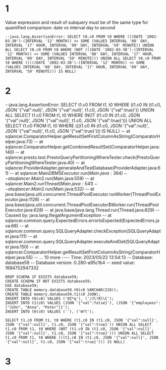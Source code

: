 
# 1

Value expression and result of subquery must be of the same type for quantified comparison: date vs interval day to second

    --java.lang.AssertionError: SELECT t0.c0 FROM t0 WHERE (((DATE '2002-03-30')-(INTERVAL '12' MONTH)) <> SOME (VALUES INTERVAL '08' DAY, INTERVAL '17' HOUR, INTERVAL '09' DAY, INTERVAL '59' MINUTE)) UNION ALL SELECT t0.c0 FROM t0 WHERE (NOT (((DATE '2002-03-30')-(INTERVAL '12' MONTH)) <> SOME (VALUES INTERVAL '08' DAY, INTERVAL '17' HOUR, INTERVAL '09' DAY, INTERVAL '59' MINUTE))) UNION ALL SELECT t0.c0 FROM t0 WHERE (((((DATE '2002-03-30')-(INTERVAL '12' MONTH)) <> SOME (VALUES INTERVAL '08' DAY, INTERVAL '17' HOUR, INTERVAL '09' DAY, INTERVAL '59' MINUTE))) IS NULL)


# 2 

--java.lang.AssertionError: SELECT t1.c0 FROM t1, t0 WHERE (t1.c0 IN (t1.c0, JSON '{"val":null}', JSON '{"val":null}', t1.c0, JSON '{"val":true}')) UNION ALL SELECT t1.c0 FROM t1, t0 WHERE (NOT (t1.c0 IN (t1.c0, JSON '{"val":null}', JSON '{"val":null}', t1.c0, JSON '{"val":true}'))) UNION ALL SELECT t1.c0 FROM t1, t0 WHERE (((t1.c0 IN (t1.c0, JSON '{"val":null}', JSON '{"val":null}', t1.c0, JSON '{"val":true}'))) IS NULL)
--	at sqlancer.ComparatorHelper.getResultSetFirstColumnAsString(ComparatorHelper.java:73)
--	at sqlancer.ComparatorHelper.getCombinedResultSet(ComparatorHelper.java:140)
--	at sqlancer.presto.test.PrestoQueryPartitioningWhereTester.check(PrestoQueryPartitioningWhereTester.java:40)
--	at sqlancer.ProviderAdapter.generateAndTestDatabase(ProviderAdapter.java:61)
--	at sqlancer.Main$DBMSExecutor.run(Main.java:364)
--	at sqlancer.Main$2.run(Main.java:559)
--	at sqlancer.Main$2.runThread(Main.java:541)
--	at sqlancer.Main$2.run(Main.java:532)
--	at java.base/java.util.concurrent.ThreadPoolExecutor.runWorker(ThreadPoolExecutor.java:1128)
--	at java.base/java.util.concurrent.ThreadPoolExecutor$Worker.run(ThreadPoolExecutor.java:628)
--	at java.base/java.lang.Thread.run(Thread.java:829)
--Caused by: java.lang.IllegalArgumentException
--	at sqlancer.common.query.ExpectedErrors.errorIsExpected(ExpectedErrors.java:68)
--	at sqlancer.common.query.SQLQueryAdapter.checkException(SQLQueryAdapter.java:111)
--	at sqlancer.common.query.SQLQueryAdapter.executeAndGet(SQLQueryAdapter.java:150)
--	at sqlancer.ComparatorHelper.getResultSetFirstColumnAsString(ComparatorHelper.java:55)
--	... 10 more
---- Time: 2023/05/22 13:54:13
-- Database: database59
-- Database version: 0.280-a95c1b4
-- seed value: 1684752947332

    DROP SCHEMA IF EXISTS database59;
    CREATE SCHEMA IF NOT EXISTS database59;
    USE database59;
    CREATE TABLE memory.database59.t0(c0 VARCHAR(218));
    CREATE TABLE memory.database59.t1(c0 JSON);
    INSERT INTO t0(c0) VALUES ('0Z*q'), ('/Jl!Rl\C');
    INSERT INTO t1(c0) VALUES (JSON '{"val":false}'), (JSON '{"employees":["John", "Anna", "Peter"]}');
    INSERT INTO t0(c0) VALUES (''), ('W?t');

    SELECT t1.c0 FROM t1, t0 WHERE (t1.c0 IN (t1.c0, JSON '{"val":null}', JSON '{"val":null}', t1.c0, JSON '{"val":true}')) UNION ALL SELECT t1.c0 FROM t1, t0 WHERE (NOT (t1.c0 IN (t1.c0, JSON '{"val":null}', JSON '{"val":null}', t1.c0, JSON '{"val":true}'))) UNION ALL SELECT t1.c0 FROM t1, t0 WHERE (((t1.c0 IN (t1.c0, JSON '{"val":null}', JSON '{"val":null}', t1.c0, JSON '{"val":true}'))) IS NULL)

# 3

